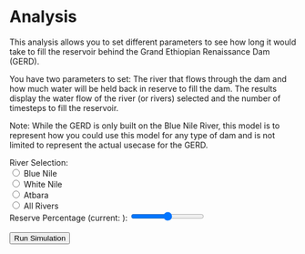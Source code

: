 # Analysis

This analysis allows you to set different parameters to see how long it would take to fill the reservoir behind the Grand Ethiopian Renaissance Dam (GERD).

You have two parameters to set: The river that flows through the dam and how much water will be held back in reserve to fill the dam.  The results display the water flow of the river (or rivers) selected and the number of timesteps to fill the reservoir.

Note: While the GERD is only built on the Blue Nile River, this model is to represent how you could use this model for any type of dam and is not limited to represent the actual usecase for the GERD.

<div id="analysis">
    <div id="controls">
        <div>
            <span>River Selection:</span>
            <br />
            <input id="river-selection-blue" name="river-selection" value="blue" type="radio" class="radio">
            <label for="river-selection-blue">Blue Nile</label>
            <br />
            <input id="river-selection-white" name="river-selection" value="white" type="radio" class="radio">
            <label for="river-selection-white">White Nile</label>
            <br />
            <input id="river-selection-atbara" name="river-selection" value="atbara" type="radio" class="radio">
            <label for="river-selection-atbara">Atbara</label>
            <br />
            <input id="river-selection-all" name="river-selection" value="all" type="radio" class="radio">
            <label for="river-selection-all">All Rivers</label>
        </div>
        <div>
            <label for="reserve-selection">Reserve Percentage (current: <span id="reserve-selection-details"></span>):</label>
            <input id="reserve-selection" type="range" min="0" max="100" step="10" class="slider">
            <br />
            <br />
            <div>
                <input type="button" id="run-simulation" class="button" value="Run Simulation">
            </div>
        </div>
    </div>
    <div id="spacer"></div>
    <div id="plots">
        <div id="river-flow-rate"></div>
        <div id="reservoir-level"></div>
    </div>
</div>
